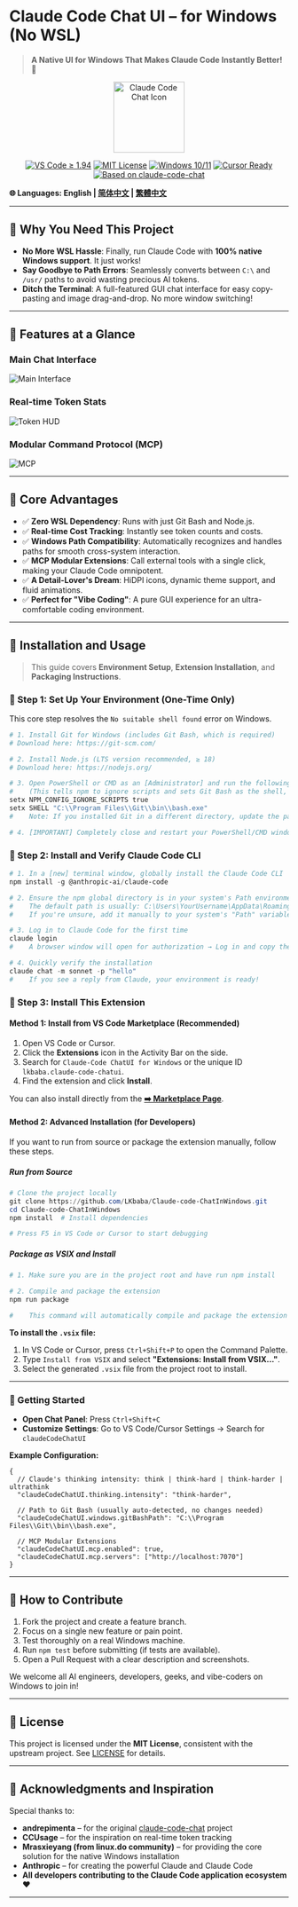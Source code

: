 # Claude Code Chat UI – for Windows (No WSL)

> **A Native UI for Windows That Makes Claude Code Instantly Better! 🚀**

<div align="center">
  <img src="icon.png" alt="Claude Code Chat Icon" width="128" height="128">

  <!-- Badges -->
  <a href="https://code.visualstudio.com/"><img src="https://img.shields.io/badge/VS%20Code-%E2%89%A51.94-blue" alt="VS Code ≥ 1.94"></a> <a href="LICENSE"><img src="https://img.shields.io/badge/License-MIT-green" alt="MIT License"></a> <a href="https://www.microsoft.com/windows"><img src="https://img.shields.io/badge/Windows-10%20%7C%2011-blue" alt="Windows 10/11"></a> <a href="https://cursor.sh/"><img src="https://img.shields.io/badge/Cursor-Ready-purple" alt="Cursor Ready"></a> <a href="https://github.com/andrepimenta/claude-code-chat"><img src="https://img.shields.io/badge/Based%20on-claude--code--chat-orange" alt="Based on claude-code-chat"></a>
</div>

**🌐 Languages: English | [简体中文](./README.zh-CN.md) | [繁體中文](./README.zh-TW.md)**

---

## 🚩 Why You Need This Project

* **No More WSL Hassle**:
    Finally, run Claude Code with **100% native Windows support**. It just works!
* **Say Goodbye to Path Errors**:
    Seamlessly converts between `C:\` and `/usr/` paths to avoid wasting precious AI tokens.
* **Ditch the Terminal**:
    A full-featured GUI chat interface for easy copy-pasting and image drag-and-drop. No more window switching!

---

## 📸 Features at a Glance

### **Main Chat Interface**

![Main Interface](docs/assets/ui.png)

### **Real-time Token Stats**

![Token HUD](docs/assets/token.png)

### **Modular Command Protocol (MCP)**

![MCP](docs/assets/mcp.png)

---

## 🎯 Core Advantages

* ✅ **Zero WSL Dependency**: Runs with just Git Bash and Node.js.
* ✅ **Real-time Cost Tracking**: Instantly see token counts and costs.
* ✅ **Windows Path Compatibility**: Automatically recognizes and handles paths for smooth cross-system interaction.
* ✅ **MCP Modular Extensions**: Call external tools with a single click, making your Claude Code omnipotent.
* ✅ **A Detail-Lover's Dream**: HiDPI icons, dynamic theme support, and fluid animations.
* ✅ **Perfect for "Vibe Coding"**: A pure GUI experience for an ultra-comfortable coding environment.

---

## 🚀 Installation and Usage

> This guide covers **Environment Setup**, **Extension Installation**, and **Packaging Instructions**.

### 🔹 Step 1: Set Up Your Environment (One-Time Only)

This core step resolves the `No suitable shell found` error on Windows.

```powershell
# 1. Install Git for Windows (includes Git Bash, which is required)
# Download here: https://git-scm.com/

# 2. Install Node.js (LTS version recommended, ≥ 18)
# Download here: https://nodejs.org/

# 3. Open PowerShell or CMD as an [Administrator] and run the following commands to set environment variables
#    (This tells npm to ignore scripts and sets Git Bash as the shell, fixing the core issue)
setx NPM_CONFIG_IGNORE_SCRIPTS true
setx SHELL "C:\\Program Files\\Git\\bin\\bash.exe"
#    Note: If you installed Git in a different directory, update the path accordingly.

# 4. [IMPORTANT] Completely close and restart your PowerShell/CMD window for the changes to take effect.
```

### 🔹 Step 2: Install and Verify Claude Code CLI

```powershell
# 1. In a [new] terminal window, globally install the Claude Code CLI
npm install -g @anthropic-ai/claude-code

# 2. Ensure the npm global directory is in your system's Path environment variable
#    The default path is usually: C:\Users\YourUsername\AppData\Roaming\npm
#    If you're unsure, add it manually to your system's "Path" variable.

# 3. Log in to Claude Code for the first time
claude login
#    A browser window will open for authorization → Log in and copy the token → Paste it back into the terminal.

# 4. Quickly verify the installation
claude chat -m sonnet -p "hello"
#    If you see a reply from Claude, your environment is ready!
```

### 🔹 Step 3: Install This Extension

#### Method 1: Install from VS Code Marketplace (Recommended)

1.  Open VS Code or Cursor.
2.  Click the **Extensions** icon in the Activity Bar on the side.
3.  Search for `Claude-Code ChatUI for Windows` or the unique ID `lkbaba.claude-code-chatui`.
4.  Find the extension and click **Install**.

You can also install directly from the [**➡️ Marketplace Page**](https://marketplace.visualstudio.com/items?itemName=lkbaba.claude-code-chatui).

#### Method 2: Advanced Installation (for Developers)

If you want to run from source or package the extension manually, follow these steps.

##### Run from Source

```powershell
# Clone the project locally
git clone https://github.com/LKbaba/Claude-code-ChatInWindows.git
cd Claude-code-ChatInWindows
npm install  # Install dependencies

# Press F5 in VS Code or Cursor to start debugging
```

##### Package as VSIX and Install

```powershell
# 1. Make sure you are in the project root and have run npm install

# 2. Compile and package the extension
npm run package

#    This command will automatically compile and package the extension into a .vsix file.
```

**To install the `.vsix` file:**

1.  In VS Code or Cursor, press `Ctrl+Shift+P` to open the Command Palette.
2.  Type `Install from VSIX` and select **"Extensions: Install from VSIX..."**.
3.  Select the generated `.vsix` file from the project root to install.

---

### 🎉 Getting Started

*   **Open Chat Panel**: Press `Ctrl+Shift+C`
*   **Customize Settings**: Go to VS Code/Cursor Settings → Search for `claudeCodeChatUI`

**Example Configuration:**

```jsonc
{
  // Claude's thinking intensity: think | think-hard | think-harder | ultrathink
  "claudeCodeChatUI.thinking.intensity": "think-harder",

  // Path to Git Bash (usually auto-detected, no changes needed)
  "claudeCodeChatUI.windows.gitBashPath": "C:\\Program Files\\Git\\bin\\bash.exe",

  // MCP Modular Extensions
  "claudeCodeChatUI.mcp.enabled": true,
  "claudeCodeChatUI.mcp.servers": ["http://localhost:7070"]
}
```

---

## 🤝 How to Contribute

1. Fork the project and create a feature branch.
2. Focus on a single new feature or pain point.
3. Test thoroughly on a real Windows machine.
4. Run `npm test` before submitting (if tests are available).
5. Open a Pull Request with a clear description and screenshots.

We welcome all AI engineers, developers, geeks, and vibe-coders on Windows to join in!

---

## 📝 License

This project is licensed under the **MIT License**, consistent with the upstream project. See [LICENSE](LICENSE) for details.

---

## 🙏 Acknowledgments and Inspiration

Special thanks to:

* **andrepimenta** – for the original [claude-code-chat](https://github.com/andrepimenta/claude-code-chat) project
* **CCUsage** – for the inspiration on real-time token tracking
* **Mrasxieyang (from linux.do community)** – for providing the core solution for the native Windows installation
* **Anthropic** – for creating the powerful Claude and Claude Code
* **All developers contributing to the Claude Code application ecosystem ❤️**

---
